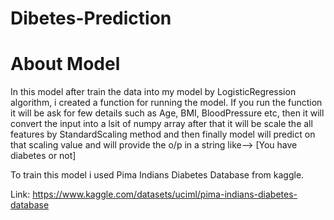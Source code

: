 # Dibetes-Prediction

# About Model

In this model after train the data into my model by LogisticRegression algorithm, i created a function for running the model.
If you run the function it will be ask for few details such as Age, BMI, BloodPressure etc,
then it will convert the input into a lsit of numpy array after that it will be scale the all features by 
StandardScaling method and then finally model will predict on that scaling value and will provide the o/p 
in a string like--> [You have diabetes or not]

To train this model i used Pima Indians Diabetes Database from kaggle.

Link: https://www.kaggle.com/datasets/uciml/pima-indians-diabetes-database
